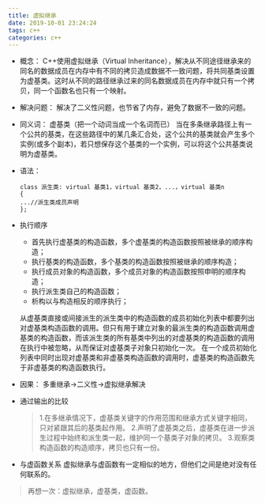 ```yaml
---
title: 虚拟继承
date: 2019-10-01 23:24:24
tags: c++
categories: c++
---
```

- 概念：
C++使用虚拟继承（Virtual Inheritance），解决从不同途径继承来的同名的数据成员在内存中有不同的拷贝造成数据不一致问题，将共同基类设置为虚基类。这时从不同的路径继承过来的同名数据成员在内存中就只有一个拷贝，同一个函数名也只有一个映射。

- 解决问题：
解决了二义性问题，也节省了内存，避免了数据不一致的问题。

<!--more-->

- 同义词： 
虚基类（把一个动词当成一个名词而已）
当在多条继承路径上有一个公共的基类，在这些路径中的某几条汇合处，这个公共的基类就会产生多个实例(或多个副本)，若只想保存这个基类的一个实例，可以将这个公共基类说明为虚基类。

- 语法：
    ```
    class 派生类: virtual 基类1，virtual 基类2，...，virtual 基类n
    {
    ...//派生类成员声明
    };
    ```
 
- 执行顺序
    - 首先执行虚基类的构造函数，多个虚基类的构造函数按照被继承的顺序构造；
    - 执行基类的构造函数，多个基类的构造函数按照被继承的顺序构造；
    - 执行成员对象的构造函数，多个成员对象的构造函数按照申明的顺序构造；
    - 执行派生类自己的构造函数；
    - 析构以与构造相反的顺序执行；
    
    从虚基类直接或间接派生的派生类中的构造函数的成员初始化列表中都要列出对虚基类构造函数的调用。但只有用于建立对象的最派生类的构造函数调用虚基类的构造函数，而该派生类的所有基类中列出的对虚基类的构造函数的调用在执行中被忽略，从而保证对虚基类子对象只初始化一次。
    在一个成员初始化列表中同时出现对虚基类和非虚基类构造函数的调用时，虚基类的构造函数先于非虚基类的构造函数执行。

- 因果：
多重继承->二义性->虚拟继承解决
- 通过输出的比较
    >1.在多继承情况下，虚基类关键字的作用范围和继承方式关键字相同，只对紧跟其后的基类起作用。
    >2.声明了虚基类之后，虚基类在进一步派生过程中始终和派生类一起，维护同一个基类子对象的拷贝。
    >3.观察类构造函数的构造顺序，拷贝也只有一份。


- 与虚函数关系 
虚拟继承与虚函数有一定相似的地方，但他们之间是绝对没有任何联系的。

>再想一次：虚拟继承，虚基类，虚函数。